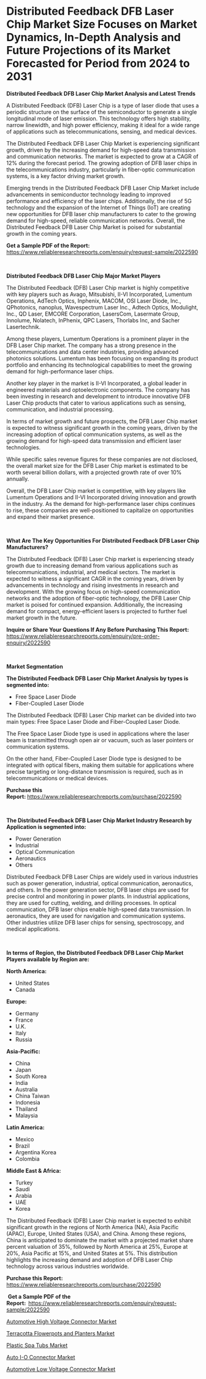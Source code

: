 <p><h1>Distributed Feedback DFB Laser Chip Market Size Focuses on Market Dynamics, In-Depth Analysis and Future Projections of its Market Forecasted for Period from 2024 to 2031</h1></p><p><strong>Distributed Feedback DFB Laser Chip Market Analysis and Latest Trends</strong></p>
<p><p>A Distributed Feedback (DFB) Laser Chip is a type of laser diode that uses a periodic structure on the surface of the semiconductor to generate a single longitudinal mode of laser emission. This technology offers high stability, narrow linewidth, and high power efficiency, making it ideal for a wide range of applications such as telecommunications, sensing, and medical devices.</p><p>The Distributed Feedback DFB Laser Chip Market is experiencing significant growth, driven by the increasing demand for high-speed data transmission and communication networks. The market is expected to grow at a CAGR of 12% during the forecast period. The growing adoption of DFB laser chips in the telecommunications industry, particularly in fiber-optic communication systems, is a key factor driving market growth.</p><p>Emerging trends in the Distributed Feedback DFB Laser Chip Market include advancements in semiconductor technology leading to improved performance and efficiency of the laser chips. Additionally, the rise of 5G technology and the expansion of the Internet of Things (IoT) are creating new opportunities for DFB laser chip manufacturers to cater to the growing demand for high-speed, reliable communication networks. Overall, the Distributed Feedback DFB Laser Chip Market is poised for substantial growth in the coming years.</p></p>
<p><strong>Get a Sample PDF of the Report:&nbsp;</strong> <a href="https://www.reliableresearchreports.com/enquiry/request-sample/2022590">https://www.reliableresearchreports.com/enquiry/request-sample/2022590</a></p>
<p>&nbsp;</p>
<p><strong>Distributed Feedback DFB Laser Chip Major Market Players</strong></p>
<p><p>The Distributed Feedback (DFB) Laser Chip market is highly competitive with key players such as Avago, Mitsubishi, II-VI Incorporated, Lumentum Operations, AdTech Optics, Inphenix, MACOM, OSI Laser Diode, Inc., QPhotonics, nanoplus, Wavespectrum Laser Inc., Adtech Optics, Modulight, Inc., QD Laser, EMCORE Corporation, LasersCom, Lasermate Group, Innolume, Nolatech, InPhenix, QPC Lasers, Thorlabs Inc, and Sacher Lasertechnik.</p><p>Among these players, Lumentum Operations is a prominent player in the DFB Laser Chip market. The company has a strong presence in the telecommunications and data center industries, providing advanced photonics solutions. Lumentum has been focusing on expanding its product portfolio and enhancing its technological capabilities to meet the growing demand for high-performance laser chips.</p><p>Another key player in the market is II-VI Incorporated, a global leader in engineered materials and optoelectronic components. The company has been investing in research and development to introduce innovative DFB Laser Chip products that cater to various applications such as sensing, communication, and industrial processing.</p><p>In terms of market growth and future prospects, the DFB Laser Chip market is expected to witness significant growth in the coming years, driven by the increasing adoption of optical communication systems, as well as the growing demand for high-speed data transmission and efficient laser technologies.</p><p>While specific sales revenue figures for these companies are not disclosed, the overall market size for the DFB Laser Chip market is estimated to be worth several billion dollars, with a projected growth rate of over 10% annually.</p><p>Overall, the DFB Laser Chip market is competitive, with key players like Lumentum Operations and II-VI Incorporated driving innovation and growth in the industry. As the demand for high-performance laser chips continues to rise, these companies are well-positioned to capitalize on opportunities and expand their market presence.</p></p>
<p>&nbsp;</p>
<p><strong>What Are The Key Opportunities For Distributed Feedback DFB Laser Chip Manufacturers?</strong></p>
<p><p>The Distributed Feedback (DFB) Laser Chip market is experiencing steady growth due to increasing demand from various applications such as telecommunications, industrial, and medical sectors. The market is expected to witness a significant CAGR in the coming years, driven by advancements in technology and rising investments in research and development. With the growing focus on high-speed communication networks and the adoption of fiber-optic technology, the DFB Laser Chip market is poised for continued expansion. Additionally, the increasing demand for compact, energy-efficient lasers is projected to further fuel market growth in the future.</p></p>
<p><strong>Inquire or Share Your Questions If Any Before Purchasing This Report:</strong> <a href="https://www.reliableresearchreports.com/enquiry/pre-order-enquiry/2022590">https://www.reliableresearchreports.com/enquiry/pre-order-enquiry/2022590</a></p>
<p>&nbsp;</p>
<p><strong>Market Segmentation</strong></p>
<p><strong>The Distributed Feedback DFB Laser Chip Market Analysis by types is segmented into:</strong></p>
<p><ul><li>Free Space Laser Diode</li><li>Fiber-Coupled Laser Diode</li></ul></p>
<p><p>The Distributed Feedback (DFB) Laser Chip market can be divided into two main types: Free Space Laser Diode and Fiber-Coupled Laser Diode. </p><p>The Free Space Laser Diode type is used in applications where the laser beam is transmitted through open air or vacuum, such as laser pointers or communication systems.</p><p>On the other hand, Fiber-Coupled Laser Diode type is designed to be integrated with optical fibers, making them suitable for applications where precise targeting or long-distance transmission is required, such as in telecommunications or medical devices.</p></p>
<p><strong>Purchase this Report:&nbsp;</strong><a href="https://www.reliableresearchreports.com/purchase/2022590">https://www.reliableresearchreports.com/purchase/2022590</a></p>
<p>&nbsp;</p>
<p><strong>The Distributed Feedback DFB Laser Chip Market Industry Research by Application is segmented into:</strong></p>
<p><ul><li>Power Generation</li><li>Industrial</li><li>Optical Communication</li><li>Aeronautics</li><li>Others</li></ul></p>
<p><p>Distributed Feedback DFB Laser Chips are widely used in various industries such as power generation, industrial, optical communication, aeronautics, and others. In the power generation sector, DFB laser chips are used for precise control and monitoring in power plants. In industrial applications, they are used for cutting, welding, and drilling processes. In optical communication, DFB laser chips enable high-speed data transmission. In aeronautics, they are used for navigation and communication systems. Other industries utilize DFB laser chips for sensing, spectroscopy, and medical applications.</p></p>
<p>&nbsp;</p>
<p><strong>In terms of Region, the Distributed Feedback DFB Laser Chip Market Players available by Region are:</strong></p>
<p>
    <p> <strong> North America: </strong>
        <ul>
            <li>United States</li>
            <li>Canada</li>
        </ul>
        </p> 
    <p> <strong> Europe: </strong>
        <ul>
            <li>Germany</li>
            <li>France</li>
            <li>U.K.</li>
            <li>Italy</li>
            <li>Russia</li>
        </ul>
        </p> 
    <p> <strong> Asia-Pacific: </strong>
        <ul>
            <li>China</li>
            <li>Japan</li>
            <li>South Korea</li>
            <li>India</li>
            <li>Australia</li>
            <li>China Taiwan</li>
            <li>Indonesia</li>
            <li>Thailand</li>
            <li>Malaysia</li>
        </ul>
        </p> 
    <p> <strong> Latin America: </strong>
        <ul>
            <li>Mexico</li>
            <li>Brazil</li>
            <li>Argentina Korea</li>
            <li>Colombia</li>
        </ul>
        </p> 
    <p> <strong> Middle East & Africa: </strong>
        <ul>
            <li>Turkey</li>
            <li>Saudi</li>
            <li>Arabia</li>
            <li>UAE</li>
            <li>Korea</li>
        </ul>
    </p>
    </p>
<p><p>The Distributed Feedback (DFB) Laser Chip market is expected to exhibit significant growth in the regions of North America (NA), Asia Pacific (APAC), Europe, United States (USA), and China. Among these regions, China is anticipated to dominate the market with a projected market share percent valuation of 35%, followed by North America at 25%, Europe at 20%, Asia Pacific at 15%, and United States at 5%. This distribution highlights the increasing demand and adoption of DFB Laser Chip technology across various industries worldwide.</p></p>
<p><strong>Purchase this Report: </strong><a href="https://www.reliableresearchreports.com/purchase/2022590">https://www.reliableresearchreports.com/purchase/2022590</a></p>
<p>&nbsp;<strong>Get a Sample PDF of the Report:&nbsp;&nbsp;</strong><a href="https://www.reliableresearchreports.com/enquiry/request-sample/2022590">https://www.reliableresearchreports.com/enquiry/request-sample/2022590</a></p>
<p><strong></strong></p>
<p><p><a href="https://lydian-appliance-61d.notion.site/Automotive-High-Voltage-Connector-Market-Analysis-and-Market-Size-Global-Industry-Overview-Market--0561e0fec0054ca0868a6a0d05c29c6a">Automotive High Voltage Connector Market</a></p><p><a href="https://view.publitas.com/reportprime-1/terracotta-flowerpots-and-planters-market-size-focuses-on-market-dynamics-in-depth-analysis-and-future-projections-of-its-market-forecasted-for-period-from-2024-to-2031/">Terracotta Flowerpots and Planters Market</a></p><p><a href="https://view.publitas.com/reportprime-1/plastic-spa-tubs-market-size-market-share-and-global-market-analysis-report-2024-2031/">Plastic Spa Tubs Market</a></p><p><a href="https://summer-dogwood-3e9.notion.site/Auto-I-O-Connector-Market-Share-Market-New-Trends-Analysis-Report-By-Type-By-Application-By-End--2ffed7bef83d439192b87cb82913e913">Auto I-O Connector Market</a></p><p><a href="https://forested-sushi-9b0.notion.site/Automotive-Low-Voltage-Connector-Market-Size-Growth-Outlook-from-2024-to-2031-projecting-at-Market-c85d6d5899164e1d85192cfcf80d6b72">Automotive Low Voltage Connector Market</a></p></p>